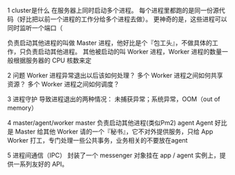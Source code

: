 1 cluster是什么
在服务器上同时启动多个进程。
每个进程里都跑的是同一份源代码（好比把以前一个进程的工作分给多个进程去做）。
更神奇的是，这些进程可以同时监听一个端口（

负责启动其他进程的叫做 Master 进程，他好比是个『包工头』，不做具体的工作，只负责启动其他进程。
其他被启动的叫 Worker 进程，Worker 进程的数量一般根据服务器的 CPU 核数来定

2 问题
Worker 进程异常退出以后该如何处理？
多个 Worker 进程之间如何共享资源？
多个 Worker 进程之间如何调度？

3 进程守护
导致进程退出的两种情况： 未捕获异常；系统异常，OOM（out of memory）

4 master/agent/worker
master 负责启动其他进程(类似Pm2)
agent  Agent 好比是 Master 给其他 Worker 请的一个『秘书』，它不对外提供服务，只给 App Worker 打工，专门处理一些公共事务，业务相关的不要放在agent


5 进程间通信（IPC）
封装了一个 messenger 对象挂在 app / agent 实例上，提供一系列友好的 API。
